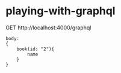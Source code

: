 # playing-with-graphql

GET http://localhost:4000/graphql

```
body:
{
    book(id: "2"){
        name
    }
}
```
